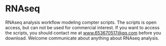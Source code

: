 # RNAseq
RNAseq analysis workflow modeling compter scripts.
The scripts is open access, but can not be used for commercial interest.
If you want to access the scripts, you should contact me at www.653670517@qq.com before you download.
Welcome communicate about anything about RNAseq analysis.

